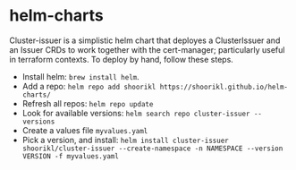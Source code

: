 # helm-charts

Cluster-issuer is a simplistic helm chart that deployes a ClusterIssuer and an Issuer CRDs to work together with the cert-manager; particularly useful in terraform contexts. To deploy by hand, follow these steps.

* Install helm: `brew install helm`.
* Add a repo: `helm repo add shoorikl https://shoorikl.github.io/helm-charts/`
* Refresh all repos: `helm repo update`
* Look for available versions: `helm search repo cluster-issuer --versions`
* Create a values file `myvalues.yaml`
* Pick a version, and install: `helm install cluster-issuer shoorikl/cluster-issuer --create-namespace -n NAMESPACE --version VERSION -f myvalues.yaml`

